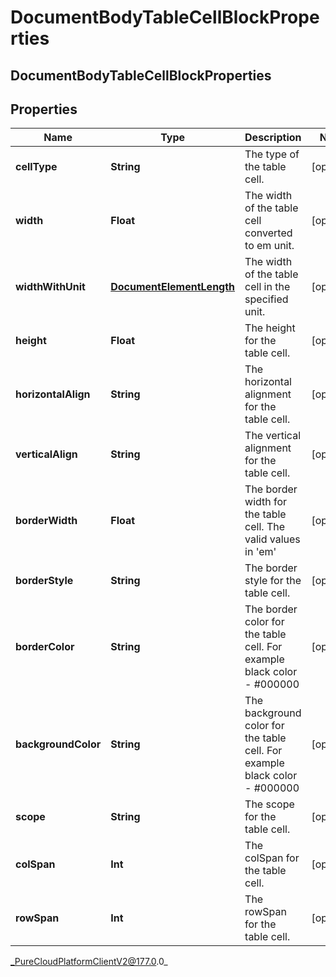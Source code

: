# DocumentBodyTableCellBlockProperties

## DocumentBodyTableCellBlockProperties

## Properties

|Name | Type | Description | Notes|
|------------ | ------------- | ------------- | -------------|
| **cellType** | **String** | The type of the table cell. | [optional] |
| **width** | **Float** | The width of the table cell converted to em unit. | [optional] |
| **widthWithUnit** | [**DocumentElementLength**](DocumentElementLength) | The width of the table cell in the specified unit. | [optional] |
| **height** | **Float** | The height for the table cell. | [optional] |
| **horizontalAlign** | **String** | The horizontal alignment for the table cell. | [optional] |
| **verticalAlign** | **String** | The vertical alignment for the table cell. | [optional] |
| **borderWidth** | **Float** | The border width for the table cell. The valid values in &#39;em&#39; | [optional] |
| **borderStyle** | **String** | The border style for the table cell. | [optional] |
| **borderColor** | **String** | The border color for the table cell. For example black color - #000000 | [optional] |
| **backgroundColor** | **String** | The background color for the table cell. For example black color - #000000 | [optional] |
| **scope** | **String** | The scope for the table cell. | [optional] |
| **colSpan** | **Int** | The colSpan for the table cell. | [optional] |
| **rowSpan** | **Int** | The rowSpan for the table cell. | [optional] |



_PureCloudPlatformClientV2@177.0.0_
